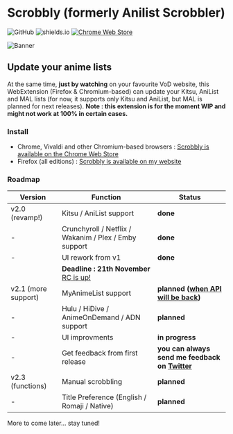 # Scrobbly (formerly Anilist Scrobbler)

![GitHub](https://img.shields.io/github/license/leonekmi/anilist-scrobbler.svg)
![shields.io](https://img.shields.io/badge/browsers-chromium--based%2C%20firefox-green.svg)
[![Chrome Web Store](https://img.shields.io/chrome-web-store/v/bghcjdikmfopmhpgcocpgfefjppkfjpn.svg)](https://chrome.google.com/webstore/detail/scrobbly/bghcjdikmfopmhpgcocpgfefjppkfjpn)

![Banner](https://scrobbly.leonekmi.fr/banner_github.png)

## Update your anime lists

At the same time, **just by watching** on your favourite VoD website, this WebExtension (Firefox & Chromium-based) can update your Kitsu, AniList and MAL lists (for now, it supports only Kitsu and AniList, but MAL is planned for next releases).
**Note : this extension is for the moment WIP and might not work at 100% in certain cases.**

### Install

- Chrome, Vivaldi and other Chromium-based browsers : [Scrobbly is available on the Chrome Web Store](https://chrome.google.com/webstore/detail/scrobbly/bghcjdikmfopmhpgcocpgfefjppkfjpn)
- Firefox (all editions) : [Scrobbly is available on my website](https://scrobbly.leonekmi.fr/firefox/scrobbly-2.0.0-fx.xpi)

### Roadmap

| Version             | Function                                              | Status                                                                                                     |
|---------------------|-------------------------------------------------------|------------------------------------------------------------------------------------------------------------|
| v2.0 (revamp!)      | Kitsu / AniList support                               | **done**                                                                                                   |
| -                   | Crunchyroll / Netflix / Wakanim / Plex / Emby support | **done**                                                                                                   |
| -                   | UI rework from v1                                     | **done**                                                                                            |
|                     | **Deadline : 21th November** [RC is up!](https://github.com/leonekmi/scrobbly/releases/tag/v2.0-rc1)                          |                                                                                                            |
| v2.1 (more support) | MyAnimeList support                                   | **planned ([when API will be back](https://myanimelist.net/forum/?topicid=1740204&show=400#msg56198138))** |
| -                   | Hulu / HiDive / AnimeOnDemand / ADN support           | **planned**                                                                                                |
| -                   | UI improvments                                        | **in progress**                                                                                            |
| -                   | Get feedback from first release                       | **you can always send me feedback on [Twitter](https://twitter.com/leonekmi)**                             |
| v2.3 (functions)    | Manual scrobbling                                     | **planned**                                                                                                |
| -                   | Title Preference (English / Romaji / Native)          | **planned**                                                                                                |

More to come later... stay tuned!
